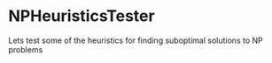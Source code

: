 NPHeuristicsTester
==================

Lets test some of the heuristics for finding suboptimal solutions to NP problems
